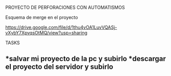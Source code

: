 PROYECTO DE PERFORACIONES CON AUTOMATISMOS


Esquema de merge en el proyecto

https://drive.google.com/file/d/1thu4vOA1LuvVQASj-vXybY7XpvqsOtMQ/view?usp=sharing


TASKS

*salvar mi proyecto de la pc y subirlo
*descargar el proyecto del servidor y subirlo
-


